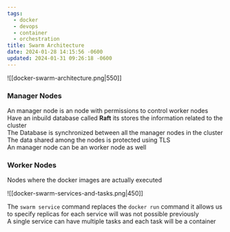 ```yaml
---
tags:
  - docker
  - devops
  - container
  - orchestration
title: Swarm Architecture
date: 2024-01-28 14:15:56 -0600
updated: 2024-01-31 09:26:18 -0600
---
```


![[docker-swarm-architecture.png|550]]

### Manager Nodes
An manager node is an node with permissions to control worker nodes  
Have an inbuild database called **Raft** its stores the information related to the cluster  
The Database is synchronized between all the manager nodes in the cluster  
The data shared among the nodes is protected using TLS  
An manager node can be an worker node as well

### Worker Nodes
Nodes where the docker images are actually executed

![[docker-swarm-services-and-tasks.png|450]]

The `swarm service` command replaces the `docker run` command it allows us to specify replicas for each service will was not possible previously  
A single service can have multiple tasks and each task will be a container
